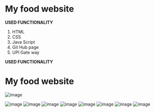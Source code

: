 <h1>My food website</h1>

<b> USED FUNCTIONALITY</b>
<ol>
  <li>HTML</li>
  <li>CSS</li>
  <li>Java Script</li>
  <li>Git Hub page</li>
  <li>UPI Gate way</li>
</ol>
<b> USED FUNCTIONALITY</b>

<h1>My food website</h1>

![image](https://github.com/mrigankabrahma/Food-Website/assets/88397563/f1a5742f-9c2f-4dc5-b500-28a752754d41)

![image](https://github.com/mrigankabrahma/Food-Website/assets/88397563/b043b7be-3c59-42a8-b37c-eaf7f20df8f8)
![image](https://github.com/mrigankabrahma/Food-Website/assets/88397563/d291ed40-66d0-4303-9c80-93c6359ffdb9)
![image](https://github.com/mrigankabrahma/Food-Website/assets/88397563/9fde4048-aac6-44b2-8fd1-46f4ca580e58)
![image](https://github.com/mrigankabrahma/Food-Website/assets/88397563/d407ade7-600f-42bd-b16c-758444090002)
![image](https://github.com/mrigankabrahma/Food-Website/assets/88397563/c105fb66-bd9b-4a7e-94c6-83fe10710026)
![image](https://github.com/mrigankabrahma/Food-Website/assets/88397563/ee783df8-dc8a-472c-812f-d97d14fe373c)
![image](https://github.com/mrigankabrahma/Food-Website/assets/88397563/7335cb6c-0751-47ea-964e-d101b14093e4)
![image](https://github.com/mrigankabrahma/Food-Website/assets/88397563/f6dbe82f-48ed-4ce0-828b-b721383ec0b1)











